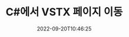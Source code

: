 ---
############################# Static ############################
layout: "auto-gen-merger"
date: 2022-09-20T10:46:25
draft: false
otherformats: html mht mhtml odp ods odt one otp ott pdf pps ppsx ppt pptx rtf tex

############################# Head ############################
head_title: "C#에서 VSTX 페이지 이동"
head_description: "문서 병합 API를 사용하여 C#의 VSTX 문서 내의 페이지를 원하는 위치로 이동합니다."

############################# Header ############################
title: "C#에서 VSTX 페이지 이동"
description: "몇 줄의 .NET 코드로 VSTX 페이지를 이동하세요."
bg_image: "https://cms.admin.containerize.com/templates/aspose/App_Themes/V3/images/bg/header1.png"
bg_overlay: false
button:
    enable: true
    icon: "fas fa-arrow-down"
    label: "무료 평가판 다운로드"
    link: "https://downloads.groupdocs.com/merger/net"

############################# SubMenu ############################
submenu:
    enable: true

    left:
        img_alt: "GroupDocs.Merger for .NET"
        image: "https://cms.admin.containerize.com/templates/groupdocs/images/product-logos/90x90-noborder/groupdocs-merger-net.png"
        product: "GroupDocs.Merger"
        platform: ".NET"

    middle:
        button:

            # button loop
            - link: "https://apireference.groupdocs.com/merger/net"
              text: "API 참조"

            # button loop
            - link: "https://github.com/groupdocs-merger"
              text: "코드 예"

            # button loop
            - link: "https://products.groupdocs.app/merger/family"
              text: "라이브 데모"

            # button loop
            - link: "https://purchase.groupdocs.com/pricing/merger/net"
              text: "가격"

    right:
        link_download: "https://downloads.groupdocs.com/merger"
        link_learn: "https://docs.groupdocs.com/merger/net"
        link_buy: "https://purchase.groupdocs.com"

############################# About ############################
about:
    enable: true
    title: "GroupDocs.Merger for .NET API 정보"
    content: |
        [GroupDocs.Merger for .NET](/ko/merger/net/)는 PDF, Microsoft Office(Word, Excel, PowerPoint)를 비롯한 다양한 문서 형식 간에 안전하게 병합 및 분할할 수 있는 간단한 솔루션을 제공합니다. , OneNote), OpenDocument, HTML, 이미지 및 .NET 응용 프로그램 내의 많은 기타. 몇 줄의 코드만 추가하면 이동, 제거, 회전, 교환, 추출 또는 문서 내 페이지 방향 변경과 같은 여러 문서 작업을 수행할 수 있습니다. 문서 병합 API는 문서 구조, 서식 및 페이지 콘텐츠를 분석하기 위해 문서 페이지를 이미지로 미리보기도 지원합니다.
        
        GroupDocs.Merger API는 파일 페이지 이동 기능이 필요한 기업 솔루션에 적합한 선택입니다. 이러한 API는 .NET Framework, .NET Standard, .NET Core, Mono을 포함한 모든 주요 운영 체제 및 플랫폼에서 잘 지원됩니다.

############################# Steps ############################
steps:
    enable: true
    title_left: ".NET에서 VSTX 파일 페이지 이동"
    content_left: |
        [GroupDocs.Merger for .NET](/ko/merger/net/)를 사용하면 C# 개발자가 몇 가지 간단한 단계를 구현하여 VSTX 파일 내에서 페이지를 쉽게 이동할 수 있습니다. .
        
        * **MoveOptions**를 초기화하여 현재 및 새 페이지 번호를 지정합니다.
        * **Merger**의 새 인스턴스를 만들고 소스 문서 경로를 생성자 매개변수로 전달합니다.
        * **MovePage**를 호출하고 **MoveOptions** 개체를 전달합니다.
        * **저장**을 호출하고 결과 문서를 저장할 파일 경로를 지정합니다.

    title_right: "시스템 요구 사항"
    content_right: |
        GroupDocs.Merger for .NET API는 모든 주요 플랫폼 및 운영 체제에서 지원됩니다. 아래 코드를 실행하기 전에 시스템에 다음 전제 조건이 설치되어 있는지 확인하십시오.

        * 운영 체제: Microsoft Windows, Linux, MacOS
        * 개발 환경: Visual Studio, Xamarin, MonoDevelop
        * 프레임워크: .NET Framework, .NET Standard, .NET Core, Mono
        * [NuGet](https://www.nuget.org/packages/groupdocs.merger)에서 최신 버전의 GroupDocs.Merger for .NET 다운로드
         
    code: |
     {{% merger/additional-styles %}}
     {{< merger/code-merger title="C# 예제 코드를 사용하여 VSTX 파일 페이지를 이동하는 방법">}}

        ```csharp    
        // GroupDocs.Merger API를 사용하여 VSTX 파일 페이지 이동
        int pageNumber = 6;
        int newPageNumber = 1;

        // 현재 페이지 번호와 새 페이지 번호를 지정하기 위해 MoveOptions 클래스를 초기화합니다.
        MoveOptions moveOptions = new MoveOptions(pageNumber, newPageNumber);

        // 입력 VSTX 문서로 병합을 인스턴스화
        using (Merger merger = new Merger("input.vstx"))
          {
            // MovePage 메서드를 호출하고 MoveOptions 개체를 전달합니다.
            merger.MovePage(moveOptions);
    
            // Save 메서드를 호출하고 원하는 파일 경로를 전달하여 출력 문서를 저장합니다.
            merger.Save("output.vstx");
          }
        ```
     {{< /merger/code-merger >}}

############################# Demos ############################
demos:
    enable: true
    title: "라이브 데모 - 온라인으로 VSTX 페이지 이동"
    content: |
       지금 바로 [GroupDocs.Merger Live Demos](https://products.groupdocs.app/splitter/move-pages/vstx) 웹사이트를 방문하여 VSTX 파일 페이지를 이동하세요.
       라이브 데모에는 다음과 같은 이점이 있습니다.
        
############################# About Formats ############################
about_formats:
    enable: true

############################# More Formats ############################
more_formats:
    enable: true
    title: "다른 문서 형식의 페이지 이동"
    content: |
        .NET은(는) 파일 형식 및 이미지에 대한 병합 및 분할 API를 문서화합니다. 아래에 설명된 대로 인기 있는 파일 형식 중 일부를 이동합니다.

############################# Back to top ###############################
back_to_top:
    enable: true
---